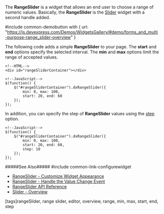 The **RangeSlider** is a widget that allows an end user to choose a range of numeric values. Basically, the **RangeSlider** is the [Slider](/concepts/05%20Widgets/Slider/00%20Overview.md '/Documentation/Guide/Widgets/Slider/Overview/') widget with a second handle added.

#include common-demobutton with {
    url: "https://js.devexpress.com/Demos/WidgetsGallery/#demo/forms_and_multi-purpose-range_slider-overview"
}

The following code adds a simple **RangeSlider** to your page. The **start** and **end** options specify the selected interval. The **min** and **max** options limit the range of accepted values.

    <!--HTML-->
    <div id="rangeSliderContainer"></div>

    <!--JavaScript-->
    $(function() {
        $("#rangeSliderContainer").dxRangeSlider({
            min: 0, max: 100,
            start: 20, end: 60
        });
    });

In addition, you can specify the step of **RangeSlider** values using the [step](/api-reference/10%20UI%20Widgets/dxSliderBase/1%20Configuration/step.md '/Documentation/ApiReference/UI_Widgets/dxRangeSlider/Configuration/#step') option.

    <!--JavaScript-->
    $(function() {
        $("#rangeSliderContainer").dxRangeSlider({
            min: 0, max: 100,
            start: 20, end: 60,
            step: 10
        });
    });



#####See Also#####
#include common-link-configurewidget
- [RangeSlider - Customize Widget Appearance](/concepts/05%20Widgets/RangeSlider/05%20Customize%20Widget%20Appearance.md '/Documentation/Guide/Widgets/RangeSlider/Customize_Widget_Appearance')
- [RangeSlider - Handle the Value Change Event](/concepts/05%20Widgets/RangeSlider/10%20Handle%20the%20Value%20Change%20Event.md '/Documentation/Guide/Widgets/RangeSlider/Handle_the_Value_Change_Event')
- [RangeSlider API Reference](/api-reference/10%20UI%20Widgets/dxRangeSlider '/Documentation/ApiReference/UI_Widgets/dxRangeSlider/')
- [Slider - Overview](/concepts/05%20Widgets/Slider/00%20Overview.md '/Documentation/Guide/Widgets/Slider/Overview/')

[tags]rangeSlider, range slider, editor, overview, range, min, max, start, end, step